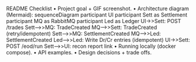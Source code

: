 README Checklist
•	Project goal + GIF screenshot.
•	Architecture diagram (Mermaid):
sequenceDiagram
  participant UI
  participant Sett as Settlement
  participant MQ as RabbitMQ
  participant Led as Ledger
  UI->>Sett: POST /trades
  Sett-->>MQ: TradeCreated
  MQ-->>Sett: TradeCreated (retry/idempotent)
  Sett-->>MQ: SettlementCreated
  MQ-->>Led: SettlementCreated
  Led-->>Led: Write Dr/Cr entries (idempotent)
  UI->>Sett: POST /eod/run
  Sett-->>UI: recon report link
•	Running locally (docker compose).
•	API examples.
•	Design decisions + trade offs.
